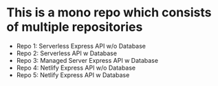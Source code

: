 # This is a mono repo which consists of multiple repositories 
* Repo 1:  Serverless Express API w/o Database
* Repo 2: Serverless API w Database
* Repo 3: Managed Server Express API w Database
* Repo 4: Netlify Express API w/o Database
* Repo 5: Netlify Express API w Database

